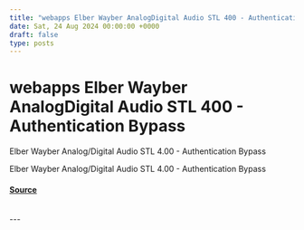 ```yaml
---
title: "webapps Elber Wayber AnalogDigital Audio STL 400 - Authentication Bypass"
date: Sat, 24 Aug 2024 00:00:00 +0000
draft: false
type: posts
---
```

# webapps Elber Wayber AnalogDigital Audio STL 400 - Authentication Bypass





Elber Wayber Analog/Digital Audio STL 4.00 - Authentication Bypass

Elber Wayber Analog/Digital Audio STL 4.00 - Authentication Bypass

#### [Source](https://www.exploit-db.com/exploits/52071)

<br/>
---
